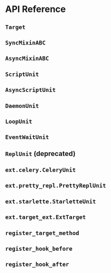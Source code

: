 # API Reference

## `Target`

## `SyncMixinABC`

## `AsyncMixinABC`

## `ScriptUnit`

## `AsyncScriptUnit`

## `DaemonUnit`

## `LoopUnit`

## `EventWaitUnit`

## `ReplUnit` (deprecated)

## `ext.celery.CeleryUnit`

## `ext.pretty_repl.PrettyReplUnit`

## `ext.starlette.StarletteUnit`

## `ext.target_ext.ExtTarget`

## `register_target_method`

## `register_hook_before`

## `register_hook_after`
